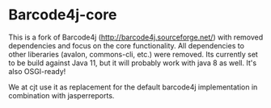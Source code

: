 Barcode4j-core
==============

This is a fork of Barcode4j (http://barcode4j.sourceforge.net/) with removed dependencies and focus on the core functionality. All dependencies to other liberaries (avalon, commons-cli, etc.) were removed. Its currently set to be build against Java 11, but it will probably work with java 8 as well. It's also OSGI-ready!

We at cjt use it as replacement for the default barcode4j implementation in combination with jasperreports.